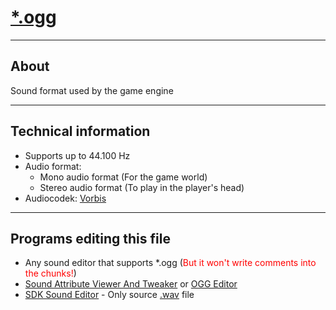 # [*.ogg](https://en.wikipedia.org/wiki/Ogg)

___

## About

Sound format used by the game engine

___

## Technical information

- Supports up to 44.100 Hz
- Audio format:
  - Mono audio format (For the game world)
  - Stereo audio format (To play in the player's head)
- Audiocodek: [Vorbis](https://en.wikipedia.org/wiki/Vorbis)

___

## Programs editing this file

- Any sound editor that supports *.ogg (<font style="color: red">But it won't write comments into the chunks!</font>)
- [Sound Attribute Viewer And Tweaker](../../../modding-tools/audio/savandt.md) or [OGG Editor](https://disk.yandex.ru/d/Dcyo0Nt3A3b5g)
- [SDK Sound Editor](../../../modding-tools/sdk/sound-editor/sound-editor.md) - Only source [.wav](wav.md) file

